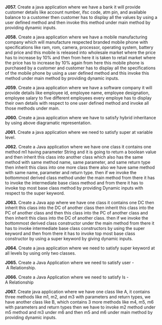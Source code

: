 **J057.** Create a java application where we have a bank it will provide customer details like account number, ifsc code,
atm pin, and available balance to a customer then customer has to display all the values by using a user defined method
and then invoke this method under main method by providing dynamic inputs.

**J058.** Create a java application where we have a mobile manufacturing company which will manufacture respected branded
mobile phone with specifications like ram, rom, camera, processor, operating system, battery and price and this mobile
is released into wholesale market where the price has to increase by 10% and then from here it is taken to retail market
where the price has to increase by 10% again from here this mobile phone is purchased by a customer and customer has to
display all the specifications of the mobile phone by using a user defined method and this invoke this method under
main method by providing dynamic inputs.

**J059.** Create a java application where we have a software company it will provide details like employee id, employee name,
employee designation, employee salary to five different employees every employe has to display their own details with
respect to one user defined method and invoke all those methods under main.

**J060.** Create a java application where we have to satisfy hybrid inheritance by using above diagramatic representation.

**J061.** Create a java application where we need to satisfy super at variable level.

**J062.** Create a Java application where we have one class it contains one method m1 having parameter String and it is going
to return a boolean value and then inherit this class into another class which also has the same method with same
method name, same parameter, and same return type then inherit this class into one more class there also we have same
method with same name, parameter and return type. then if we invoke the bottommost derived class method under the main method
from there it has to invoke the intermediate base class method and from there it has to invoke top most base class method by
providing Dynamic inputs with respect to the super keyword.

**J063.** Create a Java app where we have one class it contains one DC then inherit this class into the DC of another class then
inherit this class into the PC of another class and then this class into the PC of another class and then inherit this class
into the DC of another class. then if we invoke the bottommost derived class constructor under the main method from there
it has to invoke intermediate base class constructors by using the super keyword and then from there it has to invoke top
most base class constructor by using a super keyword by giving dynamic inputs.

**J064.** Create a java application where we need to satisfy super keyword at all levels by using only two classes.

**J065.** Create a Java Application where we need to satisfy user - A Relationship.

**J066.** Create a Java Application where we need to satisfy Is - A Relationship

**J067.** Create java application where we have one class like A, it contains three methods like m1, m2, and m3 with parameters
and return types, we have another class like B, which contains 3 more methods like m4, m5, m6 with parameters and return
types then we have to invoke m2 method under m5 method and m3 under m6 and then m5 and m6 under main method by providing
dynamic inputs.
